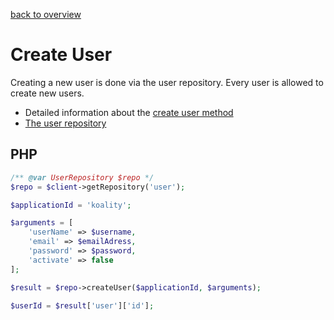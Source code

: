 [back to overview](../../readme.md)
# Create User

Creating a new user is done via the user repository. Every user is allowed to create new users. 

- Detailed information about the [create user method](../../Repositories/UserRepository.md#createUser)
- [The user repository](../../Repositories/UserRepository.md)

## PHP

```php
/** @var UserRepository $repo */
$repo = $client->getRepository('user');

$applicationId = 'koality';

$arguments = [
    'userName' => $username,
    'email' => $emailAdress,
    'password' => $password,
    'activate' => false
];

$result = $repo->createUser($applicationId, $arguments);

$userId = $result['user']['id'];
```
